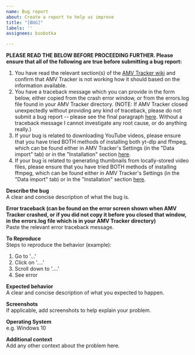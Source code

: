 ```yaml
---
name: Bug report
about: Create a report to help us improve
title: "[BUG]"
labels: ''
assignees: bsobotka

---
```


**PLEASE READ THE BELOW BEFORE PROCEEDING FURTHER. Please ensure that all of the following are true before submitting a bug report:**
1. You have read the relevant section(s) of the [AMV Tracker wiki](https://github.com/bsobotka/amv_tracker/wiki) and confirm that AMV Tracker is not working how it should based on the information available.
2. You have a traceback message which you can provide in the form below, either copied from the crash error window, or from the errors.log file found in your AMV Tracker directory. (NOTE: If AMV Tracker closed unexpectedly without providing any kind of traceback, please do not submit a bug report -- please see the final paragraph [here](https://github.com/bsobotka/amv_tracker/wiki/Miscellanious#error-logging). Without a traceback message I cannot investigate any root cause, or do anything really.)
3. If your bug is related to downloading YouTube videos, please ensure that you have tried BOTH methods of installing both yt-dlp and ffmpeg, which can be found either in AMV Tracker's Settings (in the "Data import" tab) or in the "Installation" section [here](https://github.com/bsobotka/amv_tracker?tab=readme-ov-file#installation).
4. If your bug is related to generating thumbnails from locally-stored video files, please ensure that you have tried BOTH methods of installing ffmpeg, which can be found either in AMV Tracker's Settings (in the "Data import" tab) or in the "Installation" section [here](https://github.com/bsobotka/amv_tracker?tab=readme-ov-file#installation).

**Describe the bug**  
A clear and concise description of what the bug is.

**Error traceback (can be found on the error screen shown when AMV Tracker crashed, or if you did not copy it before you closed that window, in the errors.log file which is in your AMV Tracker directory)**  
Paste the relevant error traceback message.

**To Reproduce**  
Steps to reproduce the behavior (example):
1. Go to '...'
2. Click on '....'
3. Scroll down to '....'
4. See error

**Expected behavior**  
A clear and concise description of what you expected to happen.

**Screenshots**  
If applicable, add screenshots to help explain your problem.

**Operating System**  
e.g. Windows 10

**Additional context**  
Add any other context about the problem here.
